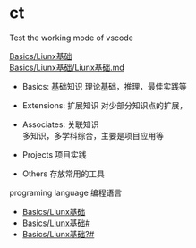 # ct
Test the working mode of vscode



[Basics/Liunx基础](Basics/Liunx基础)  
[Basics/Liunx基础/Liunx基础.md](Basics/Liunx基础/Liunx基础.md)






- Basics: 基础知识
理论基础，推理，最佳实践等
- Extensions: 扩展知识 
对少部分知识点的扩展，
- Associates: 关联知识  
多知识，多学科综合，主要是项目应用等

- Projects
项目实践


- Others
存放常用的工具


programing language
编程语言


- [Basics/Liunx基础](Basics/Liunx%E5%9F%BA%E7%A1%80/Liunx%E5%9F%BA%E7%A1%80.md "# 123 <br/>## 234") 
- [Basics/Liunx基础#](#Basics/Liunx%E5%9F%BA%E7%A1%80/Liunx%E5%9F%BA%E7%A1%80.md) 
- [Basics/Liunx基础?#](?#Basics/Liunx%E5%9F%BA%E7%A1%80/Liunx%E5%9F%BA%E7%A1%80.md) 





